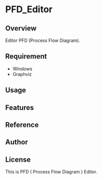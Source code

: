 # PFD_Editor

## Overview

Editor PFD (Process Flow Diagram).

## Requirement

- Windows
- Graphviz

## Usage

## Features

## Reference

## Author

## License

This is PFD ( Process Flow Diagram ) Editor.

